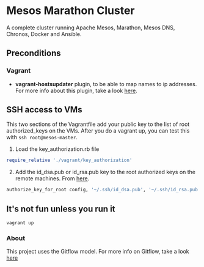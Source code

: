 # Mesos Marathon Cluster
A complete cluster running Apache Mesos, Marathon, Mesos DNS, Chronos, Docker and Ansible.


## Preconditions

### Vagrant
- **vagrant-hostsupdater** plugin, to be able to map names to ip addresses. For more info about this plugin, take a look [here](https://github.com/cogitatio/vagrant-hostsupdater).

## SSH access to VMs

This two sections of the Vagrantfile add your public key to the list of root authorized_keys on the VMs. After you do a vagrant up, you can test this with `ssh root@mesos-master`. 

1) Load the key_authorization.rb file

```ruby
require_relative './vagrant/key_authorization'
```

2) Add the id_dsa.pub or id_rsa.pub key to the root authorized keys on the remote machines. From [here](https://gist.githubusercontent.com/maxim/dafc3b6da5754419babb/raw/7789793ed7e799dc22e6222c30c6130f34a055e7/key_authorization.rb).

```ruby
authorize_key_for_root config, '~/.ssh/id_dsa.pub', '~/.ssh/id_rsa.pub'
```
    
## It's not fun unless you run it

```
vagrant up
```

### About
This project uses the Gitflow model. For more info on Gitflow, take a look [here](https://www.atlassian.com/git/tutorials/comparing-workflows/gitflow-workflow)